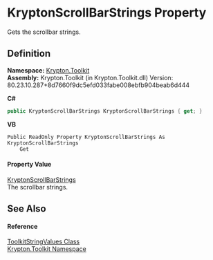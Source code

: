 # KryptonScrollBarStrings Property


Gets the scrollbar strings.



## Definition
**Namespace:** <a href="79d2eac2-21f4-54ff-7552-b20c33c30600.md">Krypton.Toolkit</a>  
**Assembly:** Krypton.Toolkit (in Krypton.Toolkit.dll) Version: 80.23.10.287+8d7660f9dc5efd033fabe008ebfb904beab6d444

**C#**
``` C#
public KryptonScrollBarStrings KryptonScrollBarStrings { get; }
```
**VB**
``` VB
Public ReadOnly Property KryptonScrollBarStrings As KryptonScrollBarStrings
	Get
```



#### Property Value
<a href="6cb7b1e8-b643-76ad-5c0a-82c001af0705.md">KryptonScrollBarStrings</a>  
The scrollbar strings.

## See Also


#### Reference
<a href="17eaa1c0-4744-e2c6-9ebe-b78766940617.md">ToolkitStringValues Class</a>  
<a href="79d2eac2-21f4-54ff-7552-b20c33c30600.md">Krypton.Toolkit Namespace</a>  
